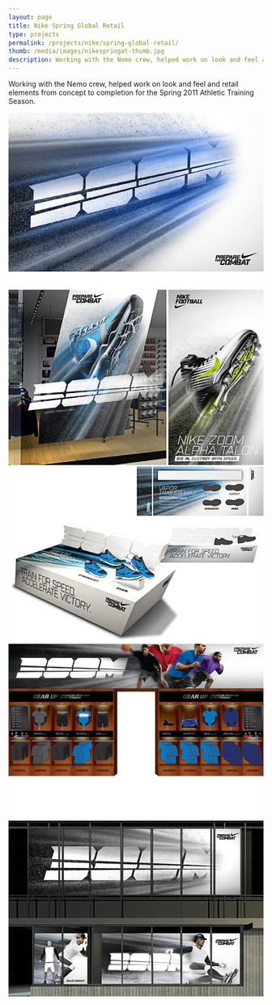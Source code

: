 ```yaml
---
layout: page
title: Nike Spring Global Retail
type: projects
permalink: /projects/nike/spring-global-retail/
thumb: /media/images/nikespringat-thumb.jpg
description: Working with the Nemo crew, helped work on look and feel and retail elements from concept to completion for the Spring 2011 Athletic Training Season. 
---
```


Working with the Nemo crew, helped work on look and feel and retail elements from concept to completion for the Spring 2011 Athletic Training Season. 

![](/media/images/nikespringat1.jpg)
![](/media/images/nikespringat2.jpg)
![](/media/images/nikespringat3.jpg)
![](/media/images/nikespringat4.jpg)
![](/media/images/nikespringat5.jpg)